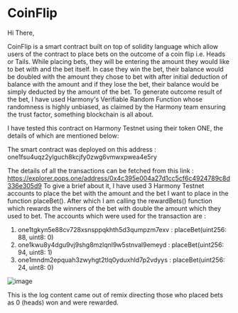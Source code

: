 # CoinFlip

Hi There,

CoinFlip is a smart contract built on top of solidity language which allow users of the contract to place bets on the outcome of a coin flip i.e. Heads or Tails.
While placing bets, they will be entering the amount they would like to bet with and the bet itself. In case they win the bet, their balance would be doubled with the amount they chose to bet with after initial deduction of balance with the amount and if they lose the bet, their balance would be simply deducted by the amount of the bet.
To generate outcome result of the bet, I have used Harmony's Verifiable Random Function whose randomness is highly unbiased, as claimed by the Harmony team ensuring the trust factor, something blockchain is all about.

I have tested this contract on Harmony Testnet using their token ONE, the details of which are mentioned below:

The smart contract was deployed on this address : one1fsu4uqz2ylguch8kcjfy0zwg6vmwxpwea4e5ry

The details of all the transactions can be fetched from this link : https://explorer.pops.one/address/0x4c395e004a27d1cc5cf6c4924789c8d336e305d9
To give a brief about it, I have used 3 Harmony Testnet accounts to place the bet with the amount and the bet I want to place in the function placeBet().
After which I am calling the rewardBets() function which rewards the winners of the bet with double the amount which they used to bet.
The accounts which were used for the transaction are : 
1. one1tgkyn5e88cv728xsnsppqkhth5d3qumpzm7exv :  placeBet(uint256: 88, uint8: 0)
2. one1kwu8y4dgu9vj9shg8mzlqnl9w5stnval9emeyd : placeBet(uint256: 94, uint8: 1)
3. one1mndm2epquah3zwyhgt2tlq0yduxhld7p2vdyys : placeBet(uint256: 24, uint8: 0)

![image](https://user-images.githubusercontent.com/75273759/172034997-71c0fe06-7534-4442-85f2-c79868427838.png)

This is the log content came out of remix directing those who placed bets as 0 (heads) won and were rewarded.

